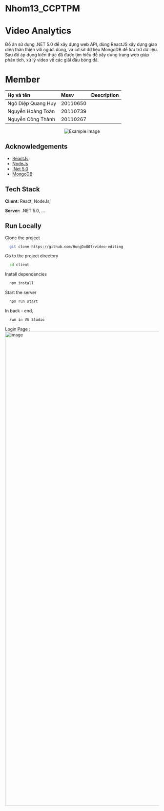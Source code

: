 # Nhom13_CCPTPM


# Video Analytics

Đồ án sử dụng .NET 5.0 để xây dựng web API, dùng ReactJS xây dựng giao diện thân thiện với người dùng, và cơ sở dữ liệu MongoDB
để lưu trữ dữ liệu. Sau đó áp dụng kiến thức đã được tìm hiểu để xây dựng trang web giúp phân tích, xử lý video về các giải đấu bóng đá.

# Member 

| Họ và tên               | Mssv     | Description          |
| :--------               | :------- | :--------------------|
| Ngô Diệp Quang Huy      | 20110650 |                      |
| Nguyễn Hoàng Toàn       | 20110739 |                      |
| Nguyễn Công Thành       | 20110267 |                      |

<p align="center">
  <img src="[example.png](https://fit.hcmute.edu.vn/Resources/Images/SubDomain/fit/logo-news.png)" alt="Example Image">
</p>




## Acknowledgements

 - [ReactJs](https://react.dev/)
 - [NodeJs](https://nodejs.org/en/about)
 - [.Net 5.0](https://dotnet.microsoft.com/en-us/)
 - [MongoDB](https://www.mongodb.com/)
 


## Tech Stack

**Client:** React, NodeJs,

**Server:** .NET 5.0, ...


## Run Locally

Clone the project

```bash
  git clone https://github.com/HungDo007/video-editing
```

Go to the project directory

```bash
  cd client
```

Install dependencies

```bash
  npm install
```

Start the server

```bash
  npm run start
```

In back - end,

```bash
  run in VS Studio
```
Login Page :
<img width="1554" alt="image" src="https://user-images.githubusercontent.com/106101425/235303416-520f2022-7d5b-4146-a66a-89963b66c331.png">

